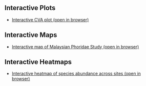 ## Interactive Plots
- [Interactive CVA plot (open in browser)](https://junfunggg.github.io/Plots/CVA_interactive.html)
## Interactive Maps
- [Interactive map of Malaysian Phoridae Study (open in browser)](https://junfunggg.github.io/Plots/interactive_map.html)
## Interactive Heatmaps
- [Interactive heatmap of species abundance across sites (open in browser)](https://junfunggg.github.io/Plots/species_heatmap.html)
